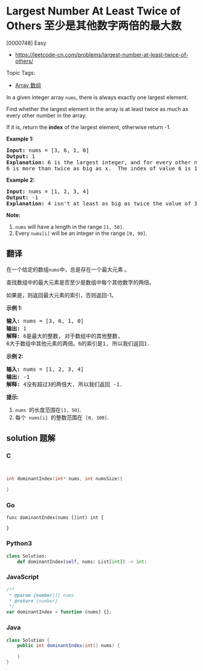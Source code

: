 # Largest Number At Least Twice of Others 至少是其他数字两倍的最大数

[0000748] Easy

- https://leetcode-cn.com/problems/largest-number-at-least-twice-of-others/

Topic Tags:

- [Array 数组](https://leetcode-cn.com/tag/array/)

In a given integer array `nums`, there is always exactly one largest element.

Find whether the largest element in the array is at least twice as much as every other number in the array.

If it is, return the **index** of the largest element, otherwise return -1.

**Example 1:**

<pre><strong>Input:</strong> nums = [3, 6, 1, 0]
<strong>Output:</strong> 1
<strong>Explanation:</strong> 6 is the largest integer, and for every other number in the array x,
6 is more than twice as big as x.  The index of value 6 is 1, so we return 1.
</pre>

**Example 2:**

<pre><strong>Input:</strong> nums = [1, 2, 3, 4]
<strong>Output:</strong> -1
<strong>Explanation:</strong> 4 isn't at least as big as twice the value of 3, so we return -1.
</pre>

**Note:**

1.  `nums` will have a length in the range `[1, 50]`.
2.  Every `nums[i]` will be an integer in the range `[0, 99]`.

## 翻译

在一个给定的数组`nums`中，总是存在一个最大元素 。

查找数组中的最大元素是否至少是数组中每个其他数字的两倍。

如果是，则返回最大元素的索引，否则返回-1。

**示例 1:**

<pre><strong>输入:</strong> nums = [3, 6, 1, 0]
<strong>输出:</strong> 1
<strong>解释:</strong> 6是最大的整数, 对于数组中的其他整数,
6大于数组中其他元素的两倍。6的索引是1, 所以我们返回1.
</pre>

**示例 2:**

<pre><strong>输入:</strong> nums = [1, 2, 3, 4]
<strong>输出:</strong> -1
<strong>解释:</strong> 4没有超过3的两倍大, 所以我们返回 -1.
</pre>

**提示:**

1.  `nums`  的长度范围在`[1, 50]`.
2.  每个  `nums[i]`  的整数范围在  `[0, 100]`.

## solution 题解

### C

```c


int dominantIndex(int* nums, int numsSize){

}


```

### Go

```golang
func dominantIndex(nums []int) int {

}
```

### Python3

```python
class Solution:
    def dominantIndex(self, nums: List[int]) -> int:

```

### JavaScript

```javascript
/**
 * @param {number[]} nums
 * @return {number}
 */
var dominantIndex = function (nums) {};
```

### Java

```java
class Solution {
    public int dominantIndex(int[] nums) {

    }
}
```
